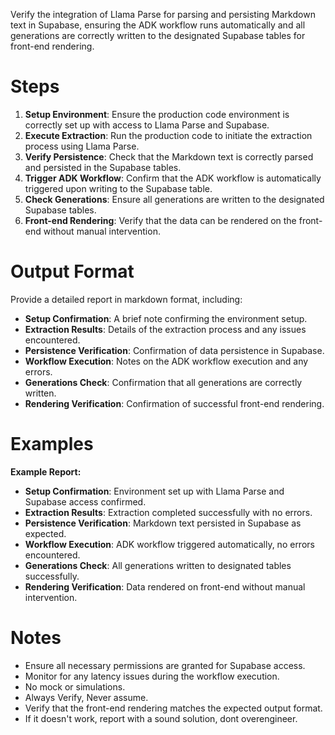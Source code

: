 Verify the integration of Llama Parse for parsing and persisting Markdown text in Supabase, ensuring the ADK workflow runs automatically and all generations are correctly written to the designated Supabase tables for front-end rendering.

# Steps

1. **Setup Environment**: Ensure the production code environment is correctly set up with access to Llama Parse and Supabase.
2. **Execute Extraction**: Run the production code to initiate the extraction process using Llama Parse.
3. **Verify Persistence**: Check that the Markdown text is correctly parsed and persisted in the Supabase tables.
4. **Trigger ADK Workflow**: Confirm that the ADK workflow is automatically triggered upon writing to the Supabase table.
5. **Check Generations**: Ensure all generations are written to the designated Supabase tables.
6. **Front-end Rendering**: Verify that the data can be rendered on the front-end without manual intervention.

# Output Format

Provide a detailed report in markdown format, including:

- **Setup Confirmation**: A brief note confirming the environment setup.
- **Extraction Results**: Details of the extraction process and any issues encountered.
- **Persistence Verification**: Confirmation of data persistence in Supabase.
- **Workflow Execution**: Notes on the ADK workflow execution and any errors.
- **Generations Check**: Confirmation that all generations are correctly written.
- **Rendering Verification**: Confirmation of successful front-end rendering.

# Examples

**Example Report:**

- **Setup Confirmation**: Environment set up with Llama Parse and Supabase access confirmed.
- **Extraction Results**: Extraction completed successfully with no errors.
- **Persistence Verification**: Markdown text persisted in Supabase as expected.
- **Workflow Execution**: ADK workflow triggered automatically, no errors encountered.
- **Generations Check**: All generations written to designated tables successfully.
- **Rendering Verification**: Data rendered on front-end without manual intervention.

# Notes

- Ensure all necessary permissions are granted for Supabase access.
- Monitor for any latency issues during the workflow execution.
- No mock or simulations.
- Always Verify, Never assume.
- Verify that the front-end rendering matches the expected output format.
- If it doesn't work, report with a sound solution, dont overengineer.
